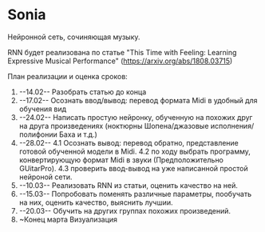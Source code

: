 # Sonia
Нейронной сеть, сочиняющая музыку.

RNN будет реализована по статье "This Time with Feeling: Learning Expressive Musical Performance"
(https://arxiv.org/abs/1808.03715)

План реализации и оценка сроков:

1. --14.02--
  Разобрать статью до конца 
2. --17.02--
  Осознать ввод/вывод: перевод формата Midi в удобный для обучения вид
3. --24.02--
  Написать простую нейронку, обученную на похожих друг на друга произведениях (ноктюрны Шопена/джазовые исполнения/полифонии Баха и т.д.)
4. --28.02--
   4.1 Осознать вывод: перевод обратно, представление готовой обученной модели в Midi.
   4.2 по ходу выбрать программу, конвертирующую формат Midi в звуки (Предположительно GUitarPro).
   4.3 проверить ввод-вывод на уже написанной простой нейроной сети.
5. --10.03-- 
  Реализовать RNN из статьи, оценить качество на ней.
6. --15.03--
  Попробовать поменять различные параметры, пообучать на них, оценить качество, выяснить лучшии.
7. --20.03--
  Обучить на других группах похожих произведений.
8. ~Конец марта
  Визуализация
